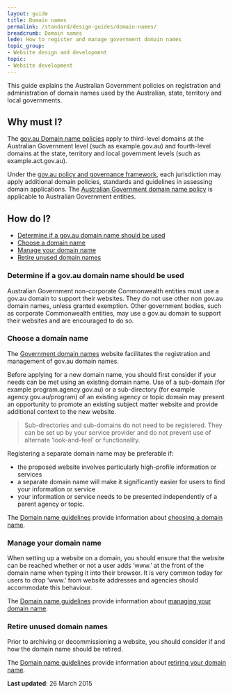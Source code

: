 ```yaml
---
layout: guide
title: Domain names
permalink: /standard/design-guides/domain-names/
breadcrumb: Domain names
lede: How to register and manage government domain names
topic_group:
- Website design and development
topic:
- Website development
---
```

This guide explains the Australian Government policies on registration and administration of domain names used by the Australian, state, territory and local governments.

## Why must I?

The [gov.au Domain name policies](https://www.domainname.gov.au/domain-policies/ "Gov.au Domain Name Policies") apply to third-level domains at the Australian Government level (such as example.gov.au) and fourth-level domains at the state, territory and local government levels (such as example.act.gov.au).

Under the [gov.au policy and governance framework](https://www.domainname.gov.au/domain-policies/policy-and-governance-framework), each jurisdiction may apply additional domain policies, standards and guidelines in assessing domain applications. The [Australian Government domain name policy](http://domainname.gov.au/domain-policies/australian-government-domain-name-policy/ "Australian Government Domain Name Policy") is applicable to Australian Government entities.

## How do I?

*   [Determine if a gov.au domain name should be used](#determine-if-a-govau-domain-name-should-be-used)
*   [Choose a domain name](#choose-a-domain-name)
*   [Manage your domain name](#manage-your-domain-name)
*   [Retire unused domain names](#retire-unused-domain-names)

### Determine if a gov.au domain name should be used

Australian Government non-corporate Commonwealth entities must use a gov.au domain to support their websites. They do not use other non gov.au domain names, unless granted exemption. Other government bodies, such as corporate Commonwealth entities, may use a gov.au domain to support their websites and are encouraged to do so.

### Choose a domain name

The [Government domain names](https://www.domainname.gov.au/) website facilitates the registration and management of gov.au domain names.

Before applying for a new domain name, you should first consider if your needs can be met using an existing domain name. Use of a sub-domain (for example program.agency.gov.au) or a sub-directory (for example agency.gov.au/program) of an existing agency or topic domain may present an opportunity to promote an existing subject matter website and provide additional context to the new website.

> Sub-directories and sub-domains do not need to be registered. They can be set up by your service provider and do not prevent use of alternate ‘look-and-feel’ or functionality.

Registering a separate domain name may be preferable if:

*   the proposed website involves particularly high-profile information or services
*   a separate domain name will make it significantly easier for users to find your information or service
*   your information or service needs to be presented independently of a parent agency or topic.

The [Domain name guidelines](https://www.domainname.gov.au/domain-name-guidelines/) provide information about [choosing a domain name](https://www.domainname.gov.au/guidelines/choosing-domain-name).

### Manage your domain name

When setting up a website on a domain, you should ensure that the website can be reached whether or not a user adds ‘www.’ at the front of the domain name when typing it into their browser. It is very common today for users to drop ‘www.’ from website addresses and agencies should accommodate this behaviour.

The [Domain name guidelines](https://www.domainname.gov.au/domain-name-guidelines/) provide information about [managing your domain name](https://www.domainname.gov.au/guidelines/managing-your-domain-name/).

### Retire unused domain names

Prior to archiving or decommissioning a website, you should consider if and how the domain name should be retired.

The [Domain name guidelines](https://www.domainname.gov.au/domain-name-guidelines/) provide information about [retiring your domain name](https://www.domainname.gov.au/guidelines/retiring-your-domain-name/).

**Last updated**: 26 March 2015
